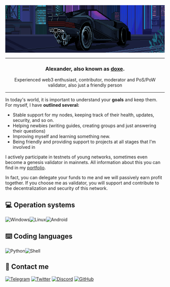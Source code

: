 <img src="https://github.com/doxe1/doxe1/blob/main/cover.gif" width="100%" height="150">

_____
<h3 align="center">Alexander, also known as <a href="https://t.me/doxe01" target="_blank">doxe</a>.</h3>
<p align="center">Experienced web3 enthusiast, contributor, moderator and PoS/PoW validator, also just a friendly person </p>

_____

In today's world, it is important to understand your **goals** and keep them. For myself, I have **outlined several:**

- Stable support for my nodes, keeping track of their health, updates, security, and so on.
- Helping newbies (writing guides, creating groups and just answering their questions)
- Improving myself and learning something new.
- Being friendly and providing support to projects at all stages that I'm involved in

I actively participate in testnets of young networks, sometimes even become a genesis validator in mainnets. All information about this you can find in my [portfolio](https://github.com/doxe1/doxe1/blob/main/doxe.md).

In fact, you can delegate your funds to me and we will passively earn profit together. If you choose me as validator, you will support and contribute to the decentralization and security of this network.


## 💻 Operation systems 
![Windows](https://img.shields.io/badge/Windows-0078D6?style=for-the-badge&logo=windows&logoColor=white)![Linux](https://img.shields.io/badge/Linux-FCC624?style=for-the-badge&logo=linux&logoColor=black)![Android](https://img.shields.io/badge/Android-3DDC84?style=for-the-badge&logo=android&logoColor=white)

## ⌨️ Сoding languages
![Python](https://img.shields.io/badge/Python-3776AB?style=for-the-badge&logo=python&logoColor=white)![Shell](https://img.shields.io/badge/Shell_Script-121011?style=for-the-badge&logo=gnu-bash&logoColor=white)

## 📱 Contact me

[![Telegram](https://img.shields.io/badge/Telegram-2CA5E0?style=for-the-badge&logo=telegram&logoColor=white)](https://t.me/doxe01) [![Twitter](https://img.shields.io/badge/Twitter-1DA1F2?style=for-the-badge&logo=twitter&logoColor=white)](https://twitter.com/doxe001) [![Discord](https://img.shields.io/badge/Discord-7289DA?style=for-the-badge&logo=discord&logoColor=white)](https://discord.gg/YZZ2m2sxDD) [![GitHub](https://img.shields.io/badge/GitHub-100000?style=for-the-badge&logo=github&logoColor=white)](https://github.com/doxe1)
